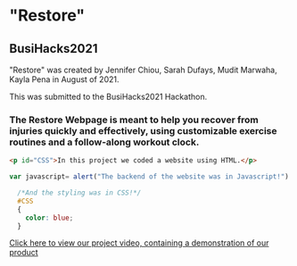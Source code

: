 # "Restore"
## BusiHacks2021
"Restore" was created by Jennifer Chiou, Sarah Dufays, Mudit Marwaha, Kayla Pena in August of 2021. 

This was submitted to the BusiHacks2021 Hackathon.

### The Restore Webpage is meant to help you recover from injuries quickly and effectively, using customizable exercise routines and a follow-along workout clock.

```html
<p id="CSS">In this project we coded a website using HTML.</p>
```

```javascript
var javascript= alert("The backend of the website was in Javascript!")
```

```CSS
  /*And the styling was in CSS!*/
  #CSS
  {
    color: blue;
  }
```

[Click here to view our project video, containing a demonstration of our product](https://youtu.be/njj7fvrKY2g)
